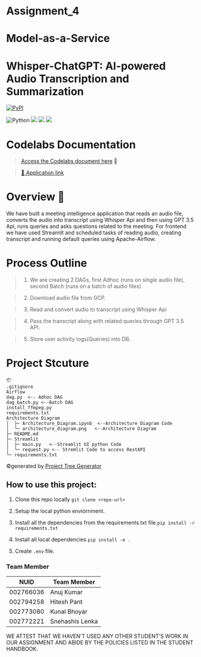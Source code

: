 # Assignment_4

#  Model-as-a-Service

# Whisper-ChatGPT: AI-powered Audio Transcription and Summarization
[![PyPI](https://img.shields.io/pypi/pyversions/locust.svg)](https://pypi.org/project/locust/)



![Python](https://img.shields.io/badge/python-3670A0?style=for-the-badge&logo=python&logoColor=ffdd54)
![](https://img.shields.io/badge/Google_Cloud-4285F4?style=for-the-badge&logo=google-cloud&logoColor=white)
![](https://img.shields.io/badge/GitHub_Actions-2088FF?style=for-the-badge&logo=github-actions&logoColor=white)
![](https://img.shields.io/badge/Streamlit-FF4B4B?style=for-the-badge&logo=Streamlit&logoColor=white)


# Codelabs Documentation

>[Access the Codelabs document here](https://codelabs-preview.appspot.com/?file_id=1SEi8ikIKdam7rGkrpgA9t3GV4huxh9iXrSGEPVBKiS8#2) 🚀 <br>

> [🚀 Application link](https://bigdataia-spring2023-team-10-assignment-4-streamlitmain-v28b4d.streamlit.app/) <br>




# Overview 📝

We have built a meeting intelligence application that reads an audio file, converts the audio into transcript using Whisper Api and then using GPT 3.5 Api, runs queries and asks questions related to the meeting. For frontend we have used Streamlit and scheduled tasks of reading audio, creating transcript and running default queries using Apache-Airflow.


# Process Outline

>1. We are creating 2 DAGs, first Adhoc (runs on single audio file), second Batch (runs on a batch of audio files)

>2. Download audio file from GCP.

>3. Read and convert audio to transcript using Whisper Api

>4. Pass the transcript along with related queries through GPT 3.5 API.

>5. Store user activity logs(Queries) into DB.





# Project Stcuture 




```
📦 
.gitignore
Airflow
dag.py  <-- Adhoc DAG 
dag_batch.py <--Batch DAG
install_ffmpeg.py
requirements.txt
Architecture Diagram
│  ├─ Architecture_Diagram.ipynb  <--Architecture Diagram Code
│  └─ architecture_diagram.png   <--Architecture Diagram 
├─ README.md
├─ Streamlit
│  ├─ main.py   <--Streamlit UI python Code
│  └─ request.py <-- Stremlit Code to access RestAPI
└─ requirements.txt
```
©generated by [Project Tree Generator](https://woochanleee.github.io/project-tree-generator)







## How to use  this project:


1. Clone this repo locally `git clone <repo-url>`

2. Setup the local python enviornment.

3. Install all the dependencies from the requirements.txt file
`pip install -r requirements.txt`

4. Install all local dependencies 
`pip install -e .`

5. Create `.env` file.













### Team Member

| NUID | Team Member       |
|:-----:|---------------|
| 002766036       | Anuj Kumar |
| 002794258      |  Hitesh  Pant            |
| 002773080      |  Kunal Bhoyar              |
| 002772221      |  Snehashis Lenka              |


WE ATTEST THAT WE HAVEN'T USED ANY OTHER STUDENT'S WORK IN OUR ASSIGNMENT AND ABIDE BY THE POLICIES LISTED IN THE STUDENT HANDBOOK.







